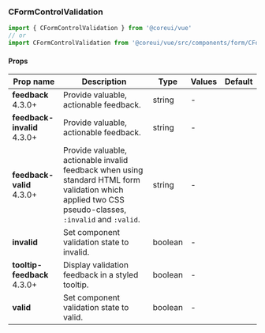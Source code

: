 ### CFormControlValidation

```jsx
import { CFormControlValidation } from '@coreui/vue'
// or
import CFormControlValidation from '@coreui/vue/src/components/form/CFormControlValidation'
```

#### Props

| Prop name                                                           | Description                                                                                                                                           | Type    | Values | Default |
| ------------------------------------------------------------------- | ----------------------------------------------------------------------------------------------------------------------------------------------------- | ------- | ------ | ------- |
| **feedback** <br><div class="badge bg-primary">4.3.0+</div>         | Provide valuable, actionable feedback.                                                                                                                | string  | -      |         |
| **feedback-invalid** <br><div class="badge bg-primary">4.3.0+</div> | Provide valuable, actionable feedback.                                                                                                                | string  | -      |         |
| **feedback-valid** <br><div class="badge bg-primary">4.3.0+</div>   | Provide valuable, actionable invalid feedback when using standard HTML form validation which applied two CSS pseudo-classes, `:invalid` and `:valid`. | string  | -      |         |
| **invalid**                                                         | Set component validation state to invalid.                                                                                                            | boolean | -      |         |
| **tooltip-feedback** <br><div class="badge bg-primary">4.3.0+</div> | Display validation feedback in a styled tooltip.                                                                                                      | boolean | -      |         |
| **valid**                                                           | Set component validation state to valid.                                                                                                              | boolean | -      |         |
